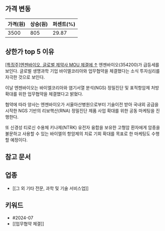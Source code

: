 ## 가격 변동
| 가격(원) | 상승(원) | 퍼센트(%) |
| ----- | ----- | ------ |
| 3500  | 805   | 29.87  |
## 상한가 top 5 이유
[[특징주]엔젠바이오, 글로벌 제약사 MOU 체결에 ↑](https://n.news.naver.com/mnews/article/018/0005798326)
엔젠바이오(354200)가 급등세를 보인다. 글로벌 생명과학 기업 바이엘코리아와 업무협약을 체결했다는 소식 투자심리를 자극한 것으로 보인다.

이날 엔젠바이오는 바이엘코리아와 염기서열 분석(NGS) 정밀진단 및 표적항암제 처방 확대를 위한 업무협약을 체결했다고 밝혔다.  
  
협약에 따라 양사는 엔젠바이오가 서울아산병원으로부터 기술이전 받아 국내외 공급을 시작한 NGS 기반의 리보핵산(RNA) 정밀진단 제품 사업 확대를 위한 공동 마케팅을 진행한다.  
  
또 신경성 티로신 수용체 키나제(NTRK) 유전자 융합을 보유한 고형암 환자에게 암종을 불문하고 사용할 수 있는 바이엘의 항암제의 치료 기회 확대를 목표로 한 마케팅도 수행할 예정이다.
## 참고 문서
## 업종
- [[그 외 기타 전문, 과학 및 기술 서비스업]]
## 키워드
- #2024-07
- [[업무협약 체결]]